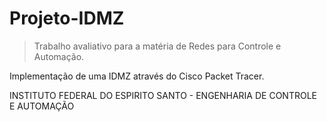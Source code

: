 # Projeto-IDMZ
> Trabalho avaliativo para a matéria de Redes para Controle e Automação.

Implementação de uma IDMZ através do Cisco Packet Tracer. 

 INSTITUTO FEDERAL DO ESPIRITO SANTO - ENGENHARIA DE CONTROLE E AUTOMAÇÃO
